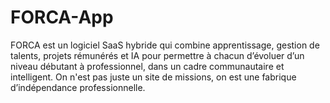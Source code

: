 # FORCA-App
FORCA est un logiciel SaaS hybride qui combine apprentissage, gestion de talents, projets rémunérés et IA pour permettre à chacun d’évoluer d’un niveau débutant à professionnel, dans un cadre communautaire et intelligent. On n'est pas juste un site de missions, on est une fabrique d’indépendance professionnelle.
